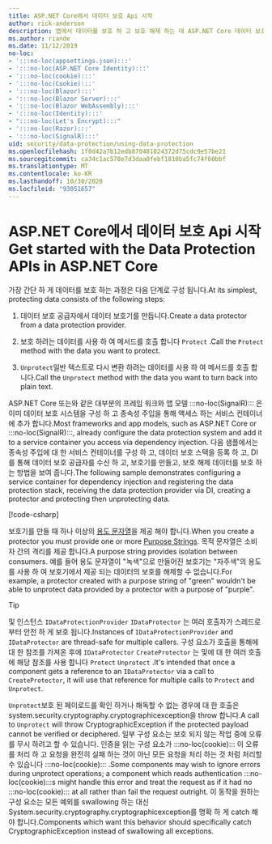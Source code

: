 ```yaml
---
title: ASP.NET Core에서 데이터 보호 Api 시작
author: rick-anderson
description: 앱에서 데이터를 보호 하 고 보호 해제 하는 데 ASP.NET Core 데이터 보호 Api를 사용 하는 방법에 대해 알아봅니다.
ms.author: riande
ms.date: 11/12/2019
no-loc:
- ':::no-loc(appsettings.json):::'
- ':::no-loc(ASP.NET Core Identity):::'
- ':::no-loc(cookie):::'
- ':::no-loc(Cookie):::'
- ':::no-loc(Blazor):::'
- ':::no-loc(Blazor Server):::'
- ':::no-loc(Blazor WebAssembly):::'
- ':::no-loc(Identity):::'
- ":::no-loc(Let's Encrypt):::"
- ':::no-loc(Razor):::'
- ':::no-loc(SignalR):::'
uid: security/data-protection/using-data-protection
ms.openlocfilehash: 1f0d42a7b12edb870481024372d75cdc9e57be21
ms.sourcegitcommit: ca34c1ac578e7d3daa0febf1810ba5fc74f60bbf
ms.translationtype: MT
ms.contentlocale: ko-KR
ms.lasthandoff: 10/30/2020
ms.locfileid: "93051657"
---
```

# <a name="get-started-with-the-data-protection-apis-in-aspnet-core"></a><span data-ttu-id="2004f-103">ASP.NET Core에서 데이터 보호 Api 시작</span><span class="sxs-lookup"><span data-stu-id="2004f-103">Get started with the Data Protection APIs in ASP.NET Core</span></span>

<a name="security-data-protection-getting-started"></a>

<span data-ttu-id="2004f-104">가장 간단 하 게 데이터를 보호 하는 과정은 다음 단계로 구성 됩니다.</span><span class="sxs-lookup"><span data-stu-id="2004f-104">At its simplest, protecting data consists of the following steps:</span></span>

1. <span data-ttu-id="2004f-105">데이터 보호 공급자에서 데이터 보호기를 만듭니다.</span><span class="sxs-lookup"><span data-stu-id="2004f-105">Create a data protector from a data protection provider.</span></span>

2. <span data-ttu-id="2004f-106">보호 하려는 데이터를 사용 하 여 메서드를 호출 합니다 `Protect` .</span><span class="sxs-lookup"><span data-stu-id="2004f-106">Call the `Protect` method with the data you want to protect.</span></span>

3. <span data-ttu-id="2004f-107">`Unprotect`일반 텍스트로 다시 변환 하려는 데이터를 사용 하 여 메서드를 호출 합니다.</span><span class="sxs-lookup"><span data-stu-id="2004f-107">Call the `Unprotect` method with the data you want to turn back into plain text.</span></span>

<span data-ttu-id="2004f-108">ASP.NET Core 또는와 같은 대부분의 프레임 워크와 앱 모델 :::no-loc(SignalR)::: 은 이미 데이터 보호 시스템을 구성 하 고 종속성 주입을 통해 액세스 하는 서비스 컨테이너에 추가 합니다.</span><span class="sxs-lookup"><span data-stu-id="2004f-108">Most frameworks and app models, such as ASP.NET Core or :::no-loc(SignalR):::, already configure the data protection system and add it to a service container you access via dependency injection.</span></span> <span data-ttu-id="2004f-109">다음 샘플에서는 종속성 주입에 대 한 서비스 컨테이너를 구성 하 고, 데이터 보호 스택을 등록 하 고, DI를 통해 데이터 보호 공급자를 수신 하 고, 보호기를 만들고, 보호 해제 데이터를 보호 하는 방법을 보여 줍니다.</span><span class="sxs-lookup"><span data-stu-id="2004f-109">The following sample demonstrates configuring a service container for dependency injection and registering the data protection stack, receiving the data protection provider via DI, creating a protector and protecting then unprotecting data.</span></span>

[!code-csharp[](../../security/data-protection/using-data-protection/samples/protectunprotect.cs?highlight=26,34,35,36,37,38,39,40)]

<span data-ttu-id="2004f-110">보호기를 만들 때 하나 이상의 [용도 문자열](xref:security/data-protection/consumer-apis/purpose-strings)을 제공 해야 합니다.</span><span class="sxs-lookup"><span data-stu-id="2004f-110">When you create a protector you must provide one or more [Purpose Strings](xref:security/data-protection/consumer-apis/purpose-strings).</span></span> <span data-ttu-id="2004f-111">목적 문자열은 소비자 간의 격리를 제공 합니다.</span><span class="sxs-lookup"><span data-stu-id="2004f-111">A purpose string provides isolation between consumers.</span></span> <span data-ttu-id="2004f-112">예를 들어 용도 문자열이 "녹색"으로 만들어진 보호기는 "자주색"의 용도를 사용 하 여 보호기에서 제공 되는 데이터의 보호를 해제할 수 없습니다.</span><span class="sxs-lookup"><span data-stu-id="2004f-112">For example, a protector created with a purpose string of "green" wouldn't be able to unprotect data provided by a protector with a purpose of "purple".</span></span>

>[!TIP]
> <span data-ttu-id="2004f-113">및 인스턴스 `IDataProtectionProvider` `IDataProtector` 는 여러 호출자가 스레드로부터 안전 하 게 보호 됩니다.</span><span class="sxs-lookup"><span data-stu-id="2004f-113">Instances of `IDataProtectionProvider` and `IDataProtector` are thread-safe for multiple callers.</span></span> <span data-ttu-id="2004f-114">구성 요소가 호출을 통해에 대 한 참조를 가져온 후에 `IDataProtector` `CreateProtector` 는 및에 대 한 여러 호출에 해당 참조를 사용 합니다 `Protect` `Unprotect` .</span><span class="sxs-lookup"><span data-stu-id="2004f-114">It's intended that once a component gets a reference to an `IDataProtector` via a call to `CreateProtector`, it will use that reference for multiple calls to `Protect` and `Unprotect`.</span></span>
>
><span data-ttu-id="2004f-115">`Unprotect`보호 된 페이로드를 확인 하거나 해독할 수 없는 경우에 대 한 호출은 system.security.cryptography.cryptographicexception을 throw 합니다.</span><span class="sxs-lookup"><span data-stu-id="2004f-115">A call to `Unprotect` will throw CryptographicException if the protected payload cannot be verified or deciphered.</span></span> <span data-ttu-id="2004f-116">일부 구성 요소는 보호 되지 않는 작업 중에 오류를 무시 하려고 할 수 있습니다. 인증을 읽는 구성 요소가 :::no-loc(cookie)::: 이 오류를 처리 하 고 요청을 완전히 실패 하는 것이 아닌 모든 요청을 처리 하는 것 처럼 처리할 수 있습니다 :::no-loc(cookie)::: .</span><span class="sxs-lookup"><span data-stu-id="2004f-116">Some components may wish to ignore errors during unprotect operations; a component which reads authentication :::no-loc(cookie):::s might handle this error and treat the request as if it had no :::no-loc(cookie)::: at all rather than fail the request outright.</span></span> <span data-ttu-id="2004f-117">이 동작을 원하는 구성 요소는 모든 예외를 swallowing 하는 대신 System.security.cryptography.cryptographicexception를 명확 하 게 catch 해야 합니다.</span><span class="sxs-lookup"><span data-stu-id="2004f-117">Components which want this behavior should specifically catch CryptographicException instead of swallowing all exceptions.</span></span>
